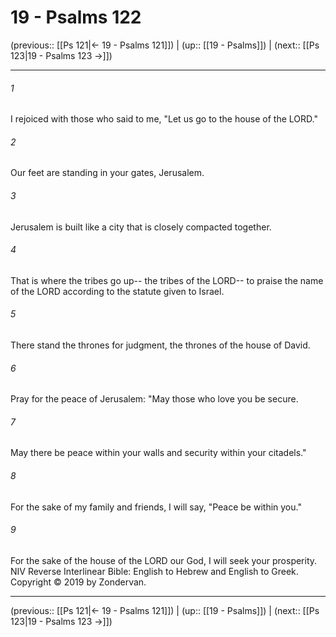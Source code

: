 # 19 - Psalms 122

(previous:: [[Ps 121|← 19 - Psalms 121]]) | (up:: [[19 - Psalms]]) | (next:: [[Ps 123|19 - Psalms 123 →]])

***


###### 1 
I rejoiced with those who said to me, "Let us go to the house of the LORD." 

###### 2 
Our feet are standing in your gates, Jerusalem. 

###### 3 
Jerusalem is built like a city that is closely compacted together. 

###### 4 
That is where the tribes go up-- the tribes of the LORD-- to praise the name of the LORD according to the statute given to Israel. 

###### 5 
There stand the thrones for judgment, the thrones of the house of David. 

###### 6 
Pray for the peace of Jerusalem: "May those who love you be secure. 

###### 7 
May there be peace within your walls and security within your citadels." 

###### 8 
For the sake of my family and friends, I will say, "Peace be within you." 

###### 9 
For the sake of the house of the LORD our God, I will seek your prosperity. NIV Reverse Interlinear Bible: English to Hebrew and English to Greek. Copyright © 2019 by Zondervan.

***

(previous:: [[Ps 121|← 19 - Psalms 121]]) | (up:: [[19 - Psalms]]) | (next:: [[Ps 123|19 - Psalms 123 →]])
